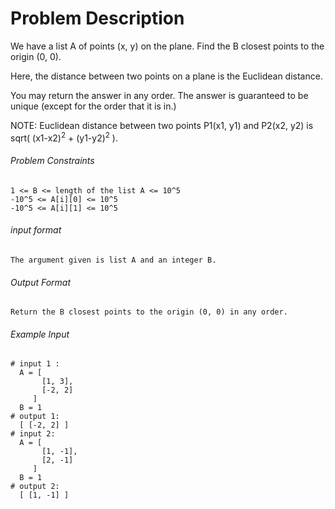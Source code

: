 # Problem Description

We have a list A of points (x, y) on the plane. Find the B closest points to the origin (0, 0).

Here, the distance between two points on a plane is the Euclidean distance.

You may return the answer in any order. The answer is guaranteed to be unique (except for the order that it is in.)

NOTE: Euclidean distance between two points P1(x1, y1) and P2(x2, y2) is sqrt( (x1-x2)<sup>2</sup> + (y1-y2)<sup>2</sup> ).

###### Problem Constraints

```
1 <= B <= length of the list A <= 10^5
-10^5 <= A[i][0] <= 10^5
-10^5 <= A[i][1] <= 10^5
```

###### input format

``` 
The argument given is list A and an integer B.
```

###### Output Format

```
Return the B closest points to the origin (0, 0) in any order.
```

###### Example Input

```
# input 1 : 
  A = [ 
       [1, 3],
       [-2, 2] 
     ]
  B = 1
# output 1: 
  [ [-2, 2] ]
# input 2: 
  A = [
       [1, -1],
       [2, -1]
     ] 
  B = 1
# output 2: 
  [ [1, -1] ]
```
